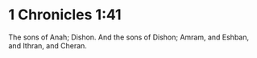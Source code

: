 # 1 Chronicles 1:41

The sons of Anah; Dishon. And the sons of Dishon; Amram, and Eshban, and Ithran, and Cheran.